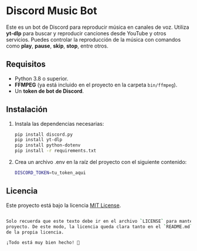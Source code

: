 # Discord Music Bot

Este es un bot de Discord para reproducir música en canales de voz. Utiliza **yt-dlp** para buscar y reproducir canciones desde YouTube y otros servicios. Puedes controlar la reproducción de la música con comandos como **play**, **pause**, **skip**, **stop**, entre otros.

## Requisitos

- Python 3.8 o superior.
- **FFMPEG** (ya está incluido en el proyecto en la carpeta `bin/ffmpeg`).
- Un **token de bot de Discord**.

## Instalación

1. Instala las dependencias necesarias:

   ```bash
   pip install discord.py
   pip install yt-dlp
   pip install python-dotenv
   pip install -r requirements.txt

2. Crea un archivo .env en la raíz del proyecto con el siguiente contenido:
   ```bash
   DISCORD_TOKEN=tu_token_aqui

## Licencia

Este proyecto está bajo la licencia [MIT License](./LICENSE.txt).

   ```bash

   Solo recuerda que este texto debe ir en el archivo `LICENSE` para mantener la claridad del
   proyecto. De este modo, la licencia queda clara tanto en el `README.md` como en el archivo
   de la propia licencia.

   ¡Todo está muy bien hecho! 🙌

